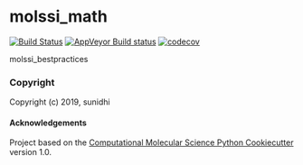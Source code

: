 molssi_math
==============================
[//]: # (Badges)
[![Build Status](https://travis-ci.org/sunidhilenka/molssi_math.svg?branch=master)](https://travis-ci.org/sunidhilenka/molssi_math)
[![AppVeyor Build status](https://ci.appveyor.com/api/projects/status/REPLACE_WITH_APPVEYOR_LINK/branch/master?svg=true)](https://ci.appveyor.com/project/REPLACE_WITH_OWNER_ACCOUNT/molssi_math/branch/master)
[![codecov](https://codecov.io/gh/REPLACE_WITH_OWNER_ACCOUNT/molssi_math/branch/master/graph/badge.svg)](https://codecov.io/gh/REPLACE_WITH_OWNER_ACCOUNT/molssi_math/branch/master)

molssi_bestpractices

### Copyright

Copyright (c) 2019, sunidhi


#### Acknowledgements
 
Project based on the 
[Computational Molecular Science Python Cookiecutter](https://github.com/molssi/cookiecutter-cms) version 1.0.
